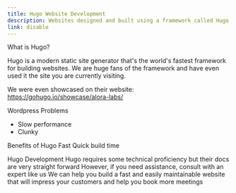 ```yaml
---
title: Hugo Website Development
description: Websites designed and built using a framework called Hugo that results in blazing fast and flexibly scalable websites.
link: disable
---
```


What is Hugo?

Hugo is a modern static site generator that's the world's fastest framework for building websites. We are huge fans of the framework and have even used it the site you are currently visiting. 

We were even showcased on their website: https://gohugo.io/showcase/alora-labs/

Wordpress Problems
- Slow performance
- Clunky

Benefits of Hugo 
Fast
Quick build time


Hugo Development
Hugo requires some technical proficiency but their docs are very straight forward
However, if you need assistance, consult with an expert like us
We can help you build a fast and easily maintainable website that will impress your customers and help you book more meetings

